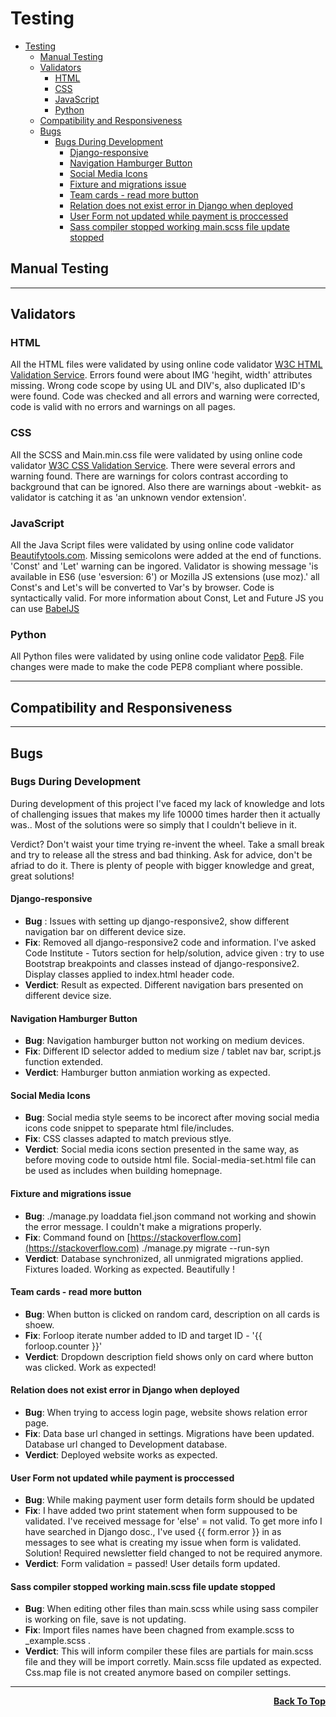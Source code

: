 # Testing

- [Testing](#testing)
  - [Manual Testing](#manual-testing)
  - [Validators](#validators)
    - [HTML](#html)
    - [CSS](#css)
    - [JavaScript](#javascript)
    - [Python](#python)
  - [Compatibility and Responsiveness](#compatibility-and-responsiveness)
  - [Bugs](#bugs)
    - [Bugs During Development](#bugs-during-development)
      - [Django-responsive](#django-responsive)
      - [Navigation Hamburger Button](#navigation-hamburger-button)
      - [Social Media Icons](#social-media-icons)
      - [Fixture and migrations issue](#fixture-and-migrations-issue)
      - [Team cards - read more button](#team-cards---read-more-button)
      - [Relation does not exist error in Django when deployed](#relation-does-not-exist-error-in-django-when-deployed)
      - [User Form not updated while payment is proccessed](#user-form-not-updated-while-payment-is-proccessed)
      - [Sass compiler stopped working main.scss file update stopped](#sass-compiler-stopped-working-mainscss-file-update-stopped)

## Manual Testing

---

## Validators

### HTML

All the HTML files were validated by using online code validator [W3C HTML Validation Service](https://validator.w3.org).
Errors found were about IMG 'hegiht, width' attributes missing. Wrong code scope by using UL and DIV's, also duplicated ID's were found.
Code was checked and all errors and warning were corrected, code is valid with no errors and warnings on all pages.

### CSS

All the SCSS and Main.min.css file were validated by using online code validator [W3C CSS Validation Service](https://jigsaw.w3.org/css-validator/validator).
There were several errors and warning found. There are warnings for colors contrast according to background that can be ignored.
Also there are warnings about -webkit- as validator is catching it as 'an unknown vendor extension'.

### JavaScript

All the Java Script files were validated by using online code validator [Beautifytools.com](http://beautifytools.com/javascript-validator.php).
Missing semicolons were added at the end of functions. 'Const' and 'Let' warning can be ingored.
Validator is showing message 'is available in ES6 (use 'esversion: 6') or Mozilla JS extensions (use moz).' all Const's and Let's will be converted to Var's by browser.
Code is syntactically valid.
For more information about Const, Let and Future JS you can use [BabelJS](https://babeljs.io)

### Python

All Python files were validated by using online code validator [Pep8](http://pep8online.com).
File changes were made to make the code PEP8 compliant where possible.

---

## Compatibility and Responsiveness

---

## Bugs

### Bugs During Development

During development of this project I've faced my lack of knowledge and lots of challenging issues that makes my life 10000 times harder then it actually was.. Most of the solutions were so simply that I couldn't believe in it.

Verdict? Don't waist your time trying re-invent the wheel. Take a small break and try to release all the stress and bad thinking. Ask for advice, don't be afriad to do it. There is plenty of people with bigger knowledge and great, great solutions!

#### Django-responsive

- **Bug** : Issues with setting up django-responsive2, show different navigation bar on different device size.
- **Fix**: Removed all django-responsive2 code and information. I've asked Code Institute - Tutors section for help/solution, advice given : try to use Bootstrap breakpoints and classes instead of django-responsive2. \
  Display classes applied to index.html header code.
- **Verdict**: Result as expected. Different navigation bars presented on different device size.

#### Navigation Hamburger Button

- **Bug**: Navigation hamburger button not working on medium devices.
- **Fix**: Different ID selector added to medium size / tablet nav bar, script.js function extended.
- **Verdict**: Hamburger button anmiation working as expected.

#### Social Media Icons

- **Bug**: Social media style seems to be incorect after moving social media icons code snippet to speparate html file/includes.
- **Fix**: CSS classes adapted to match previous stlye.
- **Verdict**: Social media icons section presented in the same way, as before moving code to outside html file. Social-media-set.html file can be used as includes when building homepnage.

#### Fixture and migrations issue

- **Bug**: ./manage.py loaddata fiel.json command not working and showin the error message. I couldn't make a migrations properly.
- **Fix**: Command found on [https://stackoverflow.com](https://stackoverflow.com) ./manage.py migrate --run-syn
- **Verdict**: Database synchronized, all unmigrated migrations applied. Fixtures loaded. Working as expected. Beautifully !

#### Team cards - read more button

- **Bug**: When button is clicked on random card, description on all cards is shoew.
- **Fix**: Forloop iterate number added to ID and target ID -  '{{ forloop.counter }}'
- **Verdict**: Dropdown description field shows only on card where button was clicked. Work as expected!

#### Relation does not exist error in Django when deployed

- **Bug**: When trying to access login page, website shows relation error page.
- **Fix**: Data base url changed in settings. Migrations have been updated. Database url changed to Development database.
- **Verdict**: Deployed website works as expected.

#### User Form not updated while payment is proccessed

- **Bug**: While making payment user form details form should be updated
- **Fix**: I have added two print statement when form suppoused to be validated. I've received message for 'else' = not valid. To get more info I have searched in Django dosc., I've used {{ form.error }} in as messages to see what is creating my issue when form is validated. Solution! Required newsletter field changed to not be required anymore.
- **Verdict**: Form validation = passed! User details form updated.

#### Sass compiler stopped working main.scss file update stopped

- **Bug**: When editing other files than main.scss while using sass compiler is working on file, save is not updating.
- **Fix**: Import files names have been chagned from example.scss to _example.scss .
- **Verdict**: This will inform compiler these files are partials for main.scss file and they will be import corretly. Main.scss file updated as expected. Css.map  file is not created anymore based on compiler settings.

---

<div align="right">
    <b><a href="#testing">Back To Top</a></b>
</div>